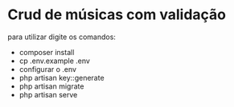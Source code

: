 # Crud de músicas com validação

para utilizar digite os comandos:

- composer install
- cp .env.example .env
- configurar o .env
- php artisan key::generate
- php artisan migrate
- php artisan serve